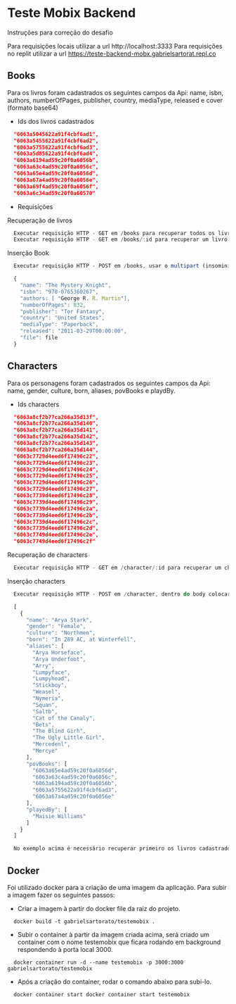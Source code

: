 # Teste Mobix Backend

Instruções para correção do desafio

Para requisições locais utilizar a url http://localhost:3333
Para requisições no replit utilizar a url https://teste-backend-mobx.gabrielsartorat.repl.co

## Books

Para os livros foram cadastrados os seguintes campos da Api: name, isbn, authors, numberOfPages, publisher, country, mediaType, released e cover (formato base64)

- Ids dos livros cadastrados

```json
  "6063a5045622a91f4cbf6ad1",
  "6063a5455622a91f4cbf6ad2",
  "6063a5755622a91f4cbf6ad3",
  "6063a5d85622a91f4cbf6ad4",
  "6063a6194ad59c20f0a6056b",
  "6063a63c4ad59c20f0a6056c",
  "6063a65e4ad59c20f0a6056d",
  "6063a67a4ad59c20f0a6056e",
  "6063a69f4ad59c20f0a6056f",
  "6063a6c34ad59c20f0a60570"
```

- Requisições

Recuperação de livros

```js
  Executar requisição HTTP - GET em /books para recuperar todos os livros
  Executar requisição HTTP - GET em /books/:id para recuperar um livro em especifico, onde está :id trocar por um dos ids lsitados acima
```

Inserção Book

```js
  Executar requisição HTTP - POST em /books, usar o multipart (insominia) para a requisição devido ser inserido imagem junto: 

  {
    "name": "The Mystery Knight",
    "isbn": "978-0765360267",
    "authors: [ "George R. R. Martin"],
    "numberOfPages": 832,
    "publisher": "Tor Fantasy",
    "country": "United States",
    "mediaType": "Paperback",
    "released": "2011-03-29T00:00:00",
    "file": file
  }
```

## Characters

Para os personagens foram cadastrados os seguintes campos da Api: name, gender, culture, born, aliases, povBooks e playdBy.

- Ids characters

```json
  "6063a8cf2b77ca266a35d13f",
  "6063a8cf2b77ca266a35d140",
  "6063a8cf2b77ca266a35d141",
  "6063a8cf2b77ca266a35d142",
  "6063a8cf2b77ca266a35d143",
  "6063a8cf2b77ca266a35d144",
  "6063c7729d4eed6f17496c22",
  "6063c7729d4eed6f17496c23",
  "6063c7729d4eed6f17496c24",
  "6063c7729d4eed6f17496c25",
  "6063c7729d4eed6f17496c26",
  "6063c7729d4eed6f17496c27",
  "6063c7739d4eed6f17496c28",
  "6063c7739d4eed6f17496c29",
  "6063c7739d4eed6f17496c2a",
  "6063c7739d4eed6f17496c2b",
  "6063c7739d4eed6f17496c2c",
  "6063c7739d4eed6f17496c2d",
  "6063c7749d4eed6f17496c2e",
  "6063c7749d4eed6f17496c2f"
```

Recuperação de characters

```js
  Executar requisição HTTP - GET em /character/:id para recuperar um character em especifico, onde está :id trocar por um dos ids listados acima
```

Inserção characters

```js
  Executar requisição HTTP - POST em /character, dentro do body colocar um array no seguinte formato:

  [
    {
      "name": "Arya Stark",
      "gender": "Female",
      "culture": "Northmen",
      "born": "In 289 AC, at Winterfell",
      "aliases": [
        "Arya Horseface",
        "Arya Underfoot",
        "Arry",
        "Lumpyface",
        "Lumpyhead",
        "Stickboy",
        "Weasel",
        "Nymeria",
        "Squan",
        "Saltb",
        "Cat of the Canaly",
        "Bets",
        "The Blind Girh",
        "The Ugly Little Girl",
        "Mercedenl",
        "Mercye"
      ],
      "povBooks": [
        "6063a65e4ad59c20f0a6056d",
        "6063a63c4ad59c20f0a6056c",
        "6063a6194ad59c20f0a6056b",
        "6063a5755622a91f4cbf6ad3",
        "6063a67a4ad59c20f0a6056e"
      ],
      "playedBy": [
        "Maisie Williams"
      ]
    }
  ]

  No exemplo acima é necessário recuperar primeiro os livros cadastrados para que seja feito a referência dos livros em "povBook"
```

## Docker

Foi utilizado docker para a criação de uma imagem da aplicação. Para subir a imagem fazer os seguintes passos:

- Criar a imagem à partir do docker file da raiz do projeto.
  
```docker
  docker build -t gabrielsartorato/testemobix .
```

- Subir o container à partir da imagem criada acima, será criado um container com o nome testemobix que ficara rodando em background respondendo à porta local 3000.

```docker
  docker container run -d --name testemobix -p 3000:3000 gabrielsartorato/testemobix
```

- Após a criação do container, rodar o comando abaixo para subi-lo.

```docker
  docker container start docker container start testemobix
```
